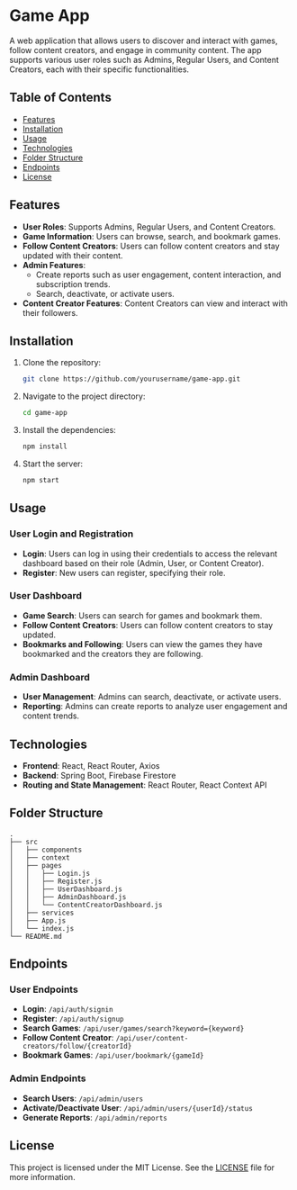 # Game App

A web application that allows users to discover and interact with games, follow content creators, and engage in community content. The app supports various user roles such as Admins, Regular Users, and Content Creators, each with their specific functionalities.

## Table of Contents

- [Features](#features)
- [Installation](#installation)
- [Usage](#usage)
- [Technologies](#technologies)
- [Folder Structure](#folder-structure)
- [Endpoints](#endpoints)
- [License](#license)

## Features

- **User Roles**: Supports Admins, Regular Users, and Content Creators.
- **Game Information**: Users can browse, search, and bookmark games.
- **Follow Content Creators**: Users can follow content creators and stay updated with their content.
- **Admin Features**:
  - Create reports such as user engagement, content interaction, and subscription trends.
  - Search, deactivate, or activate users.
- **Content Creator Features**: Content Creators can view and interact with their followers.

## Installation

1. Clone the repository:
   ```sh
   git clone https://github.com/yourusername/game-app.git
   ```
2. Navigate to the project directory:
   ```sh
   cd game-app
   ```
3. Install the dependencies:
   ```sh
   npm install
   ```
4. Start the server:
   ```sh
   npm start
   ```

## Usage

### User Login and Registration

- **Login**: Users can log in using their credentials to access the relevant dashboard based on their role (Admin, User, or Content Creator).
- **Register**: New users can register, specifying their role.

### User Dashboard

- **Game Search**: Users can search for games and bookmark them.
- **Follow Content Creators**: Users can follow content creators to stay updated.
- **Bookmarks and Following**: Users can view the games they have bookmarked and the creators they are following.

### Admin Dashboard

- **User Management**: Admins can search, deactivate, or activate users.
- **Reporting**: Admins can create reports to analyze user engagement and content trends.

## Technologies

- **Frontend**: React, React Router, Axios
- **Backend**: Spring Boot, Firebase Firestore
- **Routing and State Management**: React Router, React Context API

## Folder Structure

```
.
├── src
│   ├── components
│   ├── context
│   ├── pages
│   │   ├── Login.js
│   │   ├── Register.js
│   │   ├── UserDashboard.js
│   │   ├── AdminDashboard.js
│   │   └── ContentCreatorDashboard.js
│   ├── services
│   ├── App.js
│   └── index.js
└── README.md
```

## Endpoints

### User Endpoints
- **Login**: `/api/auth/signin`
- **Register**: `/api/auth/signup`
- **Search Games**: `/api/user/games/search?keyword={keyword}`
- **Follow Content Creator**: `/api/user/content-creators/follow/{creatorId}`
- **Bookmark Games**: `/api/user/bookmark/{gameId}`

### Admin Endpoints
- **Search Users**: `/api/admin/users`
- **Activate/Deactivate User**: `/api/admin/users/{userId}/status`
- **Generate Reports**: `/api/admin/reports`

## License

This project is licensed under the MIT License. See the [LICENSE](LICENSE) file for more information.

